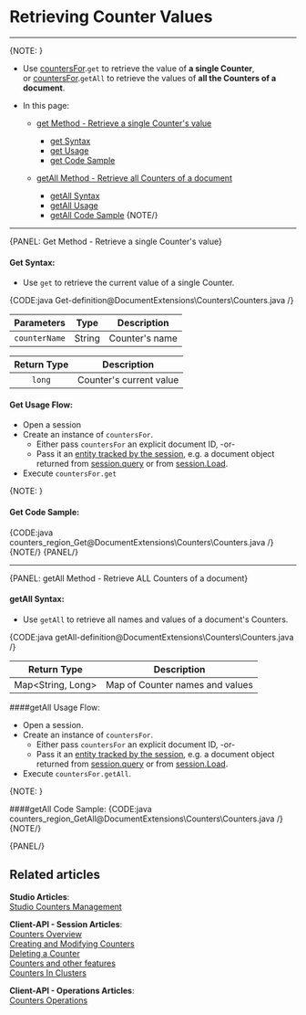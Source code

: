 # Retrieving Counter Values  
---

{NOTE: }

* Use [countersFor](../../document-extensions/counters/overview#counter-methods-and-the--object).`get` to retrieve the value of **a single Counter**,  
  or [countersFor](../../document-extensions/counters/overview#counter-methods-and-the--object).`getAll` to retrieve the values of **all the Counters of a document**.  

* In this page:  

  * [get Method - Retrieve a single Counter's value](../../document-extensions/counters/retrieve-counter-values#get-method---retrieve-a-single-counter)  
      - [get Syntax](../../document-extensions/counters/retrieve-counter-values#get-syntax)  
      - [get Usage](../../document-extensions/counters/retrieve-counter-values#get-usage-flow)  
      - [get Code Sample](../../document-extensions/counters/retrieve-counter-values#get-code-sample)  

  * [getAll Method - Retrieve all Counters of a document](../../document-extensions/counters/retrieve-counter-values#getall-method---retrieve-all-counters-of-a-document)  
      - [getAll Syntax](../../document-extensions/counters/retrieve-counter-values#getall-syntax)  
      - [getAll Usage](../../document-extensions/counters/retrieve-counter-values#getall-usage-flow)  
      - [getAll Code Sample](../../document-extensions/counters/retrieve-counter-values#getall-code-sample)
{NOTE/}

---

{PANEL: Get Method - Retrieve a single Counter's value}

#### Get Syntax:

* Use `get` to retrieve the current value of a single Counter.  

{CODE:java Get-definition@DocumentExtensions\Counters\Counters.java /}

| Parameters | Type | Description |
|:-------------:|:-------------:|:-------------:|
| `counterName` |  String | Counter's name |

| Return Type | Description |
|:-------------:|:-------------:|
| `long` | Counter's current value |

#### Get Usage Flow:

  * Open a session  
  * Create an instance of `countersFor`.  
      * Either pass `countersFor` an explicit document ID, -or-  
      * Pass it an [entity tracked by the session](../../../client-api/session/loading-entities), e.g. a document object returned from [session.query](../../../client-api/session/querying/how-to-query) or from [session.Load](../../../client-api/session/loading-entities#load).  
  * Execute `countersFor.get`

{NOTE: }

#### Get Code Sample:

{CODE:java counters_region_Get@DocumentExtensions\Counters\Counters.java /}
{NOTE/}
{PANEL/}

---

{PANEL: getAll Method - Retrieve ALL Counters of a document}

#### getAll Syntax:

* Use `getAll` to retrieve all names and values of a document's Counters.  

{CODE:java getAll-definition@DocumentExtensions\Counters\Counters.java /}

| Return Type |Description |
|:-------------:|:-------------:|
| Map<String, Long> | Map of Counter names and values |

####getAll Usage Flow:

* Open a session.
* Create an instance of `countersFor`.  
   * Either pass `countersFor` an explicit document ID, -or-  
   * Pass it an [entity tracked by the session](../../../client-api/session/loading-entities), e.g. a document object returned from [session.query](../../../client-api/session/querying/how-to-query) or from [session.Load](../../../client-api/session/loading-entities#load).  
* Execute `countersFor.getAll`.

{NOTE: }

####getAll Code Sample:
{CODE:java counters_region_GetAll@DocumentExtensions\Counters\Counters.java /}
{NOTE/}

{PANEL/}

## Related articles
**Studio Articles**:  
[Studio Counters Management](../../../studio/database/document-extensions/counters#counters)  

**Client-API - Session Articles**:  
[Counters Overview](../../document-extensions/counters/overview)  
[Creating and Modifying Counters](../../document-extensions/counters/create-or-modify)  
[Deleting a Counter](../../document-extensions/counters/delete)  
[Counters and other features](../../document-extensions/counters/counters-and-other-features)  
[Counters In Clusters](../../document-extensions/counters/counters-in-clusters)  

**Client-API - Operations Articles**:  
[Counters Operations](../../../client-api/operations/counters/get-counters#operations--counters--how-to-get-counters)  
